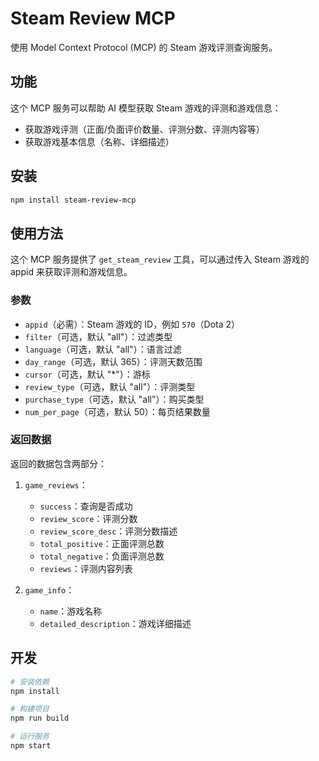 # Steam Review MCP

使用 Model Context Protocol (MCP) 的 Steam 游戏评测查询服务。

## 功能

这个 MCP 服务可以帮助 AI 模型获取 Steam 游戏的评测和游戏信息：

- 获取游戏评测（正面/负面评价数量、评测分数、评测内容等）
- 获取游戏基本信息（名称、详细描述）

## 安装

```bash
npm install steam-review-mcp
```

## 使用方法

这个 MCP 服务提供了 `get_steam_review` 工具，可以通过传入 Steam 游戏的 appid 来获取评测和游戏信息。

### 参数

- `appid`（必需）：Steam 游戏的 ID，例如 `570`（Dota 2）
- `filter`（可选，默认 "all"）：过滤类型
- `language`（可选，默认 "all"）：语言过滤
- `day_range`（可选，默认 365）：评测天数范围
- `cursor`（可选，默认 "*"）：游标
- `review_type`（可选，默认 "all"）：评测类型
- `purchase_type`（可选，默认 "all"）：购买类型
- `num_per_page`（可选，默认 50）：每页结果数量

### 返回数据

返回的数据包含两部分：

1. `game_reviews`：
   - `success`：查询是否成功
   - `review_score`：评测分数
   - `review_score_desc`：评测分数描述
   - `total_positive`：正面评测总数
   - `total_negative`：负面评测总数
   - `reviews`：评测内容列表

2. `game_info`：
   - `name`：游戏名称
   - `detailed_description`：游戏详细描述

## 开发

```bash
# 安装依赖
npm install

# 构建项目
npm run build

# 运行服务
npm start
```
